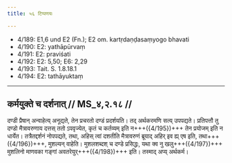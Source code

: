 ```yaml
---
title: ५६ टिप्पणयः

---
```

- 4/189: E1,6 und E2 (Fn.); E2 om. kartṛdaṇḍasaṃyogo bhavati
- 4/190: E2: yathāpūrvaṃ
- 4/191: E2: praviśati
- 4/192: E2: 5,50; E6: 2,29
- 4/193: Tait. S. 1.8.18.1
- 4/194: E2: tathāyuktaṃ

____________________________________________


## कर्मयुक्ते च दर्शनात् // MS_४,२.१८ //

दण्डी प्रैषान् अन्वाहेत्य् अनूद्यते, तेन प्रचरतो दण्डं प्रदर्शयति। तद् अर्थकरमणि सत्य् उपपद्यते। प्रतिपत्तौ तु दण्डो मैत्रावरुणाय दत्तस् ततो ऽपवृज्येत, कृतं च कर्तव्यम् इति न+++({4/195})+++ तेन प्रयोजम् इति न धार्येत। तत्रैतद्दर्शनं नोपपद्यते, तथा, अहिस् त्वां दशतीति मैत्रावरुणं ब्रूयाद् अहिर् इव ह्य् एष इति, तथा+++({4/196})+++, मुशल्यन् वाहेति। मुशलशब्दश् च दण्डे प्रसिद्धः, यथा क्व नु खलु+++({4/197})+++ मुशलिनो माणवका गङ्गां अवतरेयुर्+++({4/198})+++ इति। तस्माद् अप्य् अर्थकर्म।
